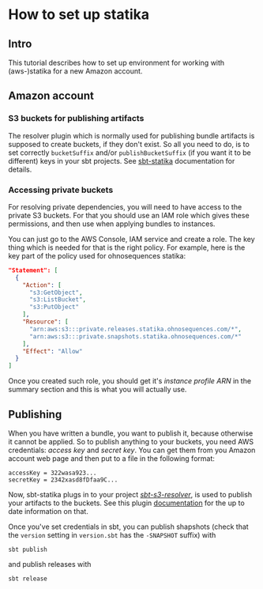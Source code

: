# How to set up statika


## Intro

This tutorial describes how to set up environment for working with (aws-)statika for a new Amazon account. 


## Amazon account


### S3 buckets for publishing artifacts

The resolver plugin which is normally used for publishing bundle artifacts is supposed to create buckets, if they don't exist. So all you need to do, is to set correctly `bucketSuffix` and/or `publishBucketSuffix` (if you want it to be different) keys in your sbt projects. See [sbt-statika]() documentation for details.


### Accessing private buckets

For resolving private dependencies, you will need to have access to the private S3 buckets. For that you should use an IAM role which gives these permissions, and then use when applying bundles to instances.

You can just go to the AWS Console, IAM service and create a role. The key thing which is needed for that is the right policy. For example, here is the key part of the policy used for ohnosequences statika:

```json
"Statement": [
  {
    "Action": [
      "s3:GetObject",
      "s3:ListBucket",
      "s3:PutObject"
    ],
    "Resource": [
      "arn:aws:s3:::private.releases.statika.ohnosequences.com/*",
      "arn:aws:s3:::private.snapshots.statika.ohnosequences.com/*"
    ],
    "Effect": "Allow"
  }
]
```

Once you created such role, you should get it's _instance profile ARN_ in the summary section and this is what you will actually use.


## Publishing

When you have written a bundle, you want to publish it, because otherwise it cannot be applied. So to publish anything to your buckets, you need AWS credentials: _access key_ and _secret key_. You can get them from you Amazon account web page and then put to a file in the following format:

```
accessKey = 322wasa923...
secretKey = 2342xasd8fDfaa9C...
```

Now, sbt-statika plugs in to your project [_sbt-s3-resolver_](https://github.com/ohnosequences/sbt-s3-resolver), is used to publish your artifacts to the buckets. See this plugin [documentation](https://github.com/ohnosequences/sbt-s3-resolver/blob/master/Readme.md) for the up to date information on that.

Once you've set credentials in sbt, you can publish shapshots (check that the `version` setting in `version.sbt` has the `-SNAPSHOT` suffix) with

```
sbt publish
```

and publish releases with

```
sbt release
```
